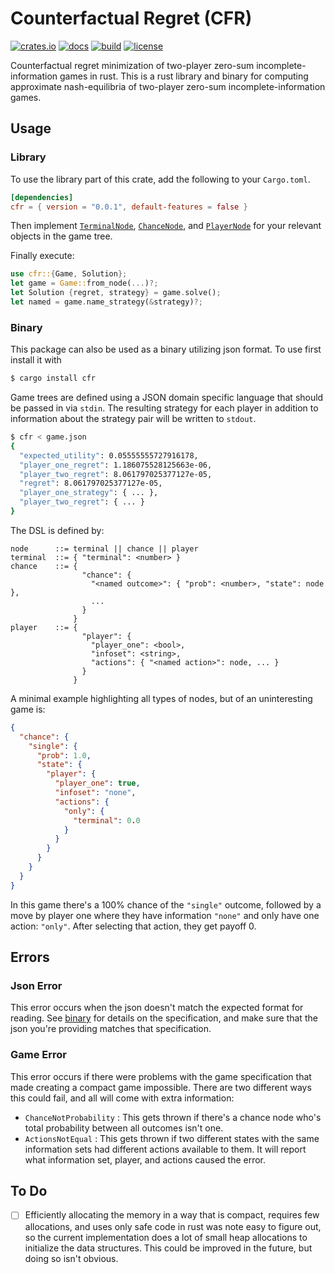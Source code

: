 Counterfactual Regret (CFR)
===========================
[![crates.io](https://img.shields.io/crates/v/cfr)](https://crates.io/crates/cfr)
[![docs](https://img.shields.io/badge/docs-docs.rs-blue)](https://docs.rs/cfr/latest/cfr/)
[![build](https://github.com/erikbrinkman/cfr/actions/workflows/rust.yml/badge.svg)](https://github.com/erikbrinkman/cfr/actions/workflows/rust.yml)
[![license](https://img.shields.io/github/license/erikbrinkman/cfr)](LICENSE)


Counterfactual regret minimization of two-player zero-sum
incomplete-information games in rust. This is a rust library and binary for
computing approximate nash-equilibria of two-player zero-sum
incomplete-information games.

Usage
-----

### Library

To use the library part of this crate, add the following to your `Cargo.toml`.
```toml
[dependencies]
cfr = { version = "0.0.1", default-features = false }
```

Then implement [`TerminalNode`](https://docs.rs/cfr/latest/cfr/trait.TerminalNode.html), [`ChanceNode`](https://docs.rs/cfr/latest/cfr/trait.ChanceNode.html), and [`PlayerNode`](https://docs.rs/cfr/latest/cfr/trait.PlayerNode.html) for your relevant
objects in the game tree.

Finally execute:
```rust
use cfr::{Game, Solution};
let game = Game::from_node(...)?;
let Solution {regret, strategy} = game.solve();
let named = game.name_strategy(&strategy)?;
```

### Binary

This package can also be used as a binary utilizing json format. To use first
install it with

```bash
$ cargo install cfr
```

Game trees are defined using a JSON domain specific language that should be
passed in via `stdin`. The resulting strategy for each player in addition to
information about the strategy pair will be written to `stdout`.

```bash
$ cfr < game.json
{
  "expected_utility": 0.05555555727916178,
  "player_one_regret": 1.186075528125663e-06,
  "player_two_regret": 8.061797025377127e-05,
  "regret": 8.061797025377127e-05,
  "player_one_strategy": { ... },
  "player_two_regret": { ... }
}
```

The DSL is defined by:
```bison
node      ::= terminal || chance || player
terminal  ::= { "terminal": <number> }
chance    ::= {
                "chance": {
                  "<named outcome>": { "prob": <number>, "state": node },
                  ...
                }
              }
player    ::= {
                "player": {
                  "player_one": <bool>,
                  "infoset": <string>,
                  "actions": { "<named action>": node, ... }
                }
              }
```

A minimal example highlighting all types of nodes, but of an uninteresting game is:
```json
{
  "chance": {
    "single": {
      "prob": 1.0,
      "state": {
        "player": {
          "player_one": true,
          "infoset": "none",
          "actions": {
            "only": {
              "terminal": 0.0
            }
          }
        }
      }
    }
  }
}
```
In this game there's a 100% chance of the `"single"` outcome, followed by a
move by player one where they have information `"none"` and only have one
action: `"only"`. After selecting that action, they get payoff 0.

Errors
------

### Json Error

This error occurs when the json doesn't match the expected format for reading.
See [binary](#binary) for details on the specification, and make sure that the
json you're providing matches that specification.

### Game Error

This error occurs if there were problems with the game specification that made
creating a compact game impossible. There are two different ways this could
fail, and all will come with extra information:

- `ChanceNotProbability` : This gets thrown if there's a chance node who's
  total probability between all outcomes isn't one.
- `ActionsNotEqual` : This gets thrown if two different states with the same
  information sets had different actions available to them. It will report what
  information set, player, and actions caused the error.

To Do
-----

- [ ] Efficiently allocating the memory in a way that is compact, requires few 
      allocations, and uses only safe code in rust was note easy to figure out,
      so the current implementation does a lot of small heap allocations to
      initialize the data structures. This could be improved in the future, but
      doing so isn't obvious.
